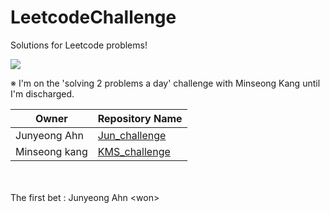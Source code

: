 # LeetcodeChallenge
Solutions for Leetcode problems!

<p>

<img src = "https://static.leetcode-cn.com/cn-legacy-assets/images/LeetCode_Sharing.png"/>

</p>

※ I'm on the 'solving 2 problems a day' challenge with Minseong Kang until I'm discharged.


  
| Owner  | Repository Name |
| ------------- | ------------- |
| Junyeong Ahn  |  [Jun_challenge](https://github.com/AhnJunYeong0319/LeetcodeChallenge/tree/main/Jun_challenge)  |
| Minseong kang  |  [KMS_challenge](https://github.com/AhnJunYeong0319/LeetcodeChallenge/tree/main/KMS_challenge)  |

<br><br>
The first bet : Junyeong Ahn &lt;won&gt;
